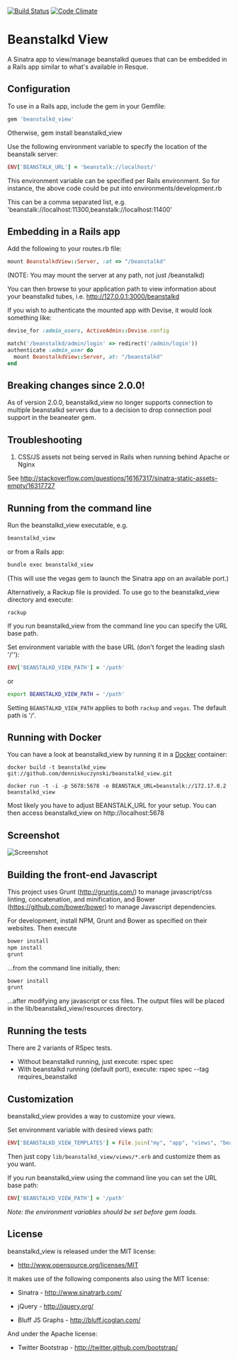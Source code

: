 [![Build Status](https://secure.travis-ci.org/denniskuczynski/beanstalkd_view.png?branch=master)](http://travis-ci.org/denniskuczynski/beanstalkd_view)
[![Code Climate](https://codeclimate.com/badge.png)](https://codeclimate.com/github/denniskuczynski/beanstalkd_view)

Beanstalkd View
===============
A Sinatra app to view/manage beanstalkd queues that can be embedded in a Rails app similar to what's available in Resque.

Configuration
-------------

To use in a Rails app, include the gem in your Gemfile:

``` ruby
gem 'beanstalkd_view'
```

Otherwise, gem install beanstalkd_view


Use the following environment variable to specify the location of the beanstalk server:

``` ruby
ENV['BEANSTALK_URL'] = 'beanstalk://localhost/'
```

This environment variable can be specified per Rails environment. So for instance, the above code could be put into environments/development.rb

This can be a comma separated list, e.g. 'beanstalk://localhost:11300,beanstalk://localhost:11400'

Embedding in a Rails app
------------------------

Add the following to your routes.rb file:

``` ruby
mount BeanstalkdView::Server, :at => "/beanstalkd"
```

(NOTE: You may mount the server at any path, not just /beanstalkd)

You can then browse to your application path to view information about your beanstalkd tubes, i.e.
http://127.0.0.1:3000/beanstalkd

If you wish to authenticate the mounted app with Devise, it would look something like:

``` ruby
devise_for :admin_users, ActiveAdmin::Devise.config

match('/beanstalkd/admin/login' => redirect('/admin/login'))
authenticate :admin_user do
  mount BeanstalkdView::Server, at: "/beanstalkd"
end
```

Breaking changes since 2.0.0!
------------------------

As of version 2.0.0, beanstalkd_view no longer supports connection to multiple beanstalkd
servers due to a decision to drop connection pool support in the beaneater gem.

Troubleshooting
------------------------
1. CSS/JS assets not being served in Rails when running behind Apache or Nginx

See http://stackoverflow.com/questions/16167317/sinatra-static-assets-empty/16317727

Running from the command line
------------------------

Run the beanstalkd_view executable, e.g.

```bash
beanstalkd_view
```

or from a Rails app:

```bash
bundle exec beanstalkd_view
```

(This will use the vegas gem to launch the Sinatra app on an available port.)

Alternatively, a Rackup file is provided. To use go to the beanstalkd_view directory and execute:

```
rackup
```

If you run beanstalkd_view from the command line you can specify the URL base path.

Set environment variable with the base URL (don't forget the leading slash '/''):

```ruby
ENV['BEANSTALKD_VIEW_PATH'] = '/path'
```

or

```bash
export BEANSTALKD_VIEW_PATH = '/path'
```

Setting `BEANSTALKD_VIEW_PATH` applies to both `rackup` and `vegas`. The default path is '/'.

Running with Docker
------------------------

You can have a look at beanstalkd_view by running it in a [Docker][1] container:

    docker build -t beanstalkd_view git://github.com/denniskuczynski/beanstalkd_view.git

    docker run -t -i -p 5678:5678 -e BEANSTALK_URL=beanstalk://172.17.0.2 beanstalkd_view

Most likely you have to adjust BEANSTALK_URL for your setup. You can then access beanstalkd_view on http://localhost:5678

[1]: https://www.docker.io/

Screenshot
------------------------
![Screenshot](http://s16.postimage.org/4mdum0x79/i_OS_Simulator_Screen_shot_Apr_24_2012_10_29_33.png)

Building the front-end Javascript
------------------------

This project uses Grunt (http://gruntjs.com/) to manage javascript/css linting, concatenation, and minification, and Bower (https://github.com/bower/bower) to manage Javascript dependencies.

For development, install NPM, Grunt and Bower as specified on their websites.  Then execute

```ruby
bower install
npm install
grunt
```

...from the command line initially, then:


```ruby
bower install
grunt
```

...after modifying any javascript or css files.  The output files will be placed in the lib/beanstalkd_view/resources directory.

Running the tests
------------------------
There are 2 variants of RSpec tests.
* Without beanstalkd running, just execute: rspec spec
* With beanstalkd running (default port), execute: rspec spec --tag requires_beanstalkd

Customization
------------------------
beanstalkd_view provides a way to customize your views.

Set environment variable with desired views path:

```ruby
ENV['BEANSTALKD_VIEW_TEMPLATES'] = File.join("my", "app", "views", "beanstalkd")
```

Then just copy `lib/beanstalkd_view/views/*.erb` and customize them as you want.

If you run beanstalkd_view using the command line you can set the URL base path:

```ruby
ENV['BEANSTALKD_VIEW_PATH'] = '/path'
```

*Note: the environment variables should be set before gem loads.*

License
------------------------

beanstalkd_view is released under the MIT license:

* http://www.opensource.org/licenses/MIT

It makes use of the following components also using the MIT license:

* Sinatra - http://www.sinatrarb.com/

* jQuery - http://jquery.org/

* Bluff JS Graphs - http://bluff.jcoglan.com/

And under the Apache license:

* Twitter Bootstrap - http://twitter.github.com/bootstrap/

